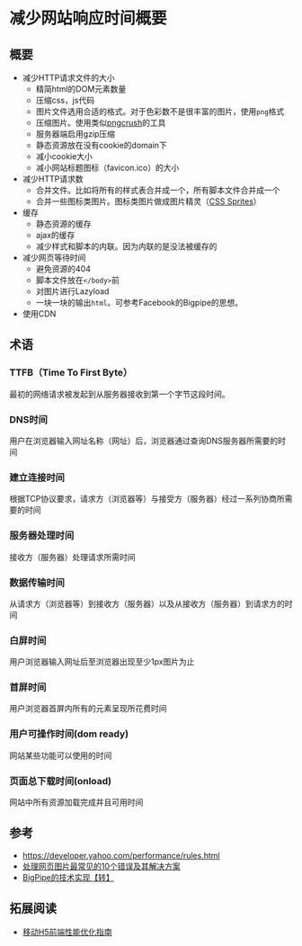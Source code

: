 # 减少网站响应时间概要
## 概要
* 减少HTTP请求文件的大小
	* 精简html的DOM元素数量
	* 压缩css，js代码
	* 图片文件选用合适的格式。对于色彩数不是很丰富的图片，使用`png`格式
    * 压缩图片。使用类似[pngcrush](http://pmt.sourceforge.net/pngcrush/)的工具
    * 服务器端启用gzip压缩
    * 静态资源放在没有cookie的domain下
    * 减小cookie大小
    * 减小网站标题图标（favicon.ico）的大小
* 减少HTTP请求数
	* 合并文件。比如将所有的样式表合并成一个，所有脚本文件合并成一个
	* 合并一些图标类图片。图标类图片做成图片精灵（[CSS Sprites](http://alistapart.com/article/sprites)）
* 缓存
    * 静态资源的缓存
    * ajax的缓存
    * 减少样式和脚本的内联。因为内联的是没法被缓存的
* 减少网页等待时间
	* 避免资源的404
	* 脚本文件放在`</body>`前
    * 对图片进行Lazyload
    * 一块一块的输出`html`。可参考Facebook的Bigpipe的思想。
* 使用CDN

## 术语
### TTFB（Time To First Byte）
最初的网络请求被发起到从服务器接收到第一个字节这段时间。

### DNS时间
用户在浏览器输入网址名称（网址）后，浏览器通过查询DNS服务器所需要的时间

### 建立连接时间
根据TCP协议要求，请求方（浏览器等）与接受方（服务器）经过一系列协商所需要的时间

### 服务器处理时间
接收方（服务器）处理请求所需时间

### 数据传输时间
从请求方（浏览器等）到接收方（服务器）以及从接收方（服务器）到请求方的时间

### 白屏时间
用户浏览器输入网址后至浏览器出现至少1px图片为止

### 首屏时间
用户浏览器首屏内所有的元素呈现所花费时间

### 用户可操作时间(dom ready)
网站某些功能可以使用的时间

### 页面总下载时间(onload)
网站中所有资源加载完成并且可用时间


## 参考
* https://developer.yahoo.com/performance/rules.html
* [处理网页图片最常见的10个错误及其解决方案](http://www.oschina.net/translate/top_10_mistakes_in_handling_website_images_and_how_to_solve_them)
* [BigPipe的技术实现【转】](http://www.webdoes.com/archives/462.html)

## 拓展阅读
* [移动H5前端性能优化指南](http://isux.tencent.com/h5-performance.html)